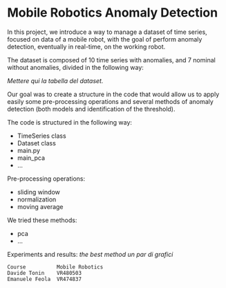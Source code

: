 # Mobile Robotics Anomaly Detection


In this project, we introduce a way to manage a dataset of time series, focused on data of a mobile robot, with the goal of perform anomaly detection, eventually in real-time, on the working robot.

The dataset is composed of 10 time series with anomalies, and 7 nominal without anomalies, divided in the following way:

*Mettere qui la tabella del dataset.*

Our goal was to create a structure in the code that would allow us to apply easily some pre-processing operations and several methods of anomaly detection (both models and identification of the threshold).

The code is structured in the following way:
- TimeSeries class
- Dataset class
- main.py
- main_pca
- ...

Pre-processing operations:
- sliding window
- normalization
- moving average

We tried these methods:
- pca
- ...

Experiments and results:
*the best method*
*un par di grafici*


    Course          Mobile Robotics
    Davide Tonin    VR480503
    Emanuele Feola  VR474837